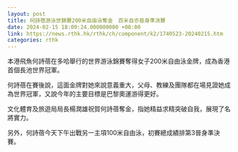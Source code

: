 ```yaml
---
layout: post
title: 何詩蓓游泳世錦賽200米自由泳奪金　百米自亦晉身準決賽
date: 2024-02-15 18:09:24.000000000 +08:00
link: https://news.rthk.hk/rthk/ch/component/k2/1740523-20240215.htm
categories: rthk
---
```


本港飛魚何詩蓓在多哈舉行的世界游泳錦賽奪得女子200米自由泳金牌，成為香港首個長池世界冠軍。

何詩蓓在賽後說，這面金牌對她來說意義重大，父母、教練及團隊都在場見證她成為世界冠軍，又說今年的主要目標是巴黎奧運游得更好。

文化體育及旅遊局局長楊潤雄祝賀何詩蓓奪金，指她精益求精突破自我，展現了名將實力。

另外，何詩蓓今天下午出戰另一主項100米自由泳，初賽總成績排第3晉身準決賽。
